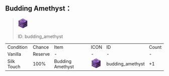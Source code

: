 ## Budding Amethyst：

> <img src="./mc_icon/buildingBlocks/budding_amethyst.png">
>
> ID: budding_amethyst

<table>
	<tablebody>
		<tr>
			<td>Condition</td>
			<td>Chance</td>
			<td>Item</td>
			<td>ICON</td>
			<td>ID</td>
			<td>Count</td>
		</tr>
		<tr>
			<td>Vanilla</td>
			<td>Reserve </td>
			<td>-</td>
			<td>-</td>
			<td>-</td>
			<td>-</td>
		</tr>
		<tr>
			<td>Silk Touch</td>
			<td>100%</td>
			<td>Budding Amethyst</td>
			<td><img src="./mc_icon/buildingBlocks/budding_amethyst.png"></td>
			<td>budding_amethyst</td>
			<td>+1</td>
		</tr>
	</tablebody>
</table>